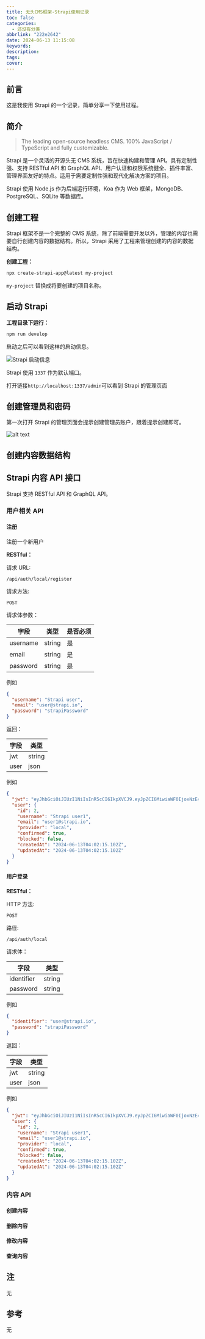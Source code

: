 ```yaml
---
title: 无头CMS框架-Strapi使用记录
toc: false
categories:
  - 还没有分类
abbrlink: "222e2642"
date: 2024-06-13 11:15:08
keywords:
description:
tags:
cover:
---
```


<!--
注释的方法：
在正文需要注释的地方插入下面的代码，根据需要修改编号：
  <sup>[1](#note1)</sup>
在"注"章节插入对应编号的注释内容:
  <div id="note1"></div>
  [1] 这是注的内容
-->

## 前言

这是我使用 Strapi 的一个记录，简单分享一下使用过程。

## 简介

> The leading open-source headless CMS.
> 100% JavaScript / TypeScript and fully customizable.

Strapi 是一个灵活的开源头无 CMS 系统，旨在快速构建和管理 API。具有定制性强、支持 RESTful API 和 GraphQL API、用户认证和权限系统健全、插件丰富、管理界面友好的特点。适用于需要定制性强和现代化解决方案的项目。

Strapi 使用 Node.js 作为后端运行环境，Koa 作为 Web 框架，MongoDB、PostgreSQL、SQLite 等数据库。

<!-- more -->

## 创建工程

Strapi 框架不是一个完整的 CMS 系统，除了前端需要开发以外，管理的内容也需要自行创建内容的数据结构。所以，Strapi 采用了工程来管理创建的内容的数据结构。

**创建工程：**

```bash
npx create-strapi-app@latest my-project
```

`my-project` 替换成将要创建的项目名称。

## 启动 Strapi

**工程目录下运行：**

```bash
npm run develop
```

启动之后可以看到这样的启动信息。

![Strapi 启动信息](无头CMS框架-Strapi使用记录/image.png)

Strapi 使用 `1337` 作为默认端口。

打开链接`http://localhost:1337/admin`可以看到 Strapi 的管理页面

## 创建管理员和密码

第一次打开 Strapi 的管理页面会提示创建管理员账户，跟着提示创建即可。

![alt text](无头CMS框架-Strapi使用记录/login-page-sso.png)

## 创建内容数据结构

## Strapi 内容 API 接口

Strapi 支持 RESTful API 和 GraphQL API。

### 用户相关 API

#### 注册

注册一个新用户

**RESTful：**

请求 URL:

`/api/auth/local/register`

请求方法:

`POST`

请求体参数：

| 字段     | 类型   | 是否必须 |
| -------- | ------ | -------- |
| username | string | 是       |
| email    | string | 是       |
| password | string | 是       |

例如

```json
{
  "username": "Strapi user",
  "email": "user@strapi.io",
  "password": "strapiPassword"
}
```

返回：

| 字段 | 类型   |
| ---- | ------ |
| jwt  | string |
| user | json   |

例如

```json
{
  "jwt": "eyJhbGciOiJIUzI1NiIsInR5cCI6IkpXVCJ9.eyJpZCI6MiwiaWF0IjoxNzE4MjUxMzM1LCJleHAiOjE3MjA4NDMzMzV9.Bz2N3aSinVeDAareKCeNb71EV5nDg5pOCEDFtElkrgA",
  "user": {
    "id": 2,
    "username": "Strapi user1",
    "email": "user1@strapi.io",
    "provider": "local",
    "confirmed": true,
    "blocked": false,
    "createdAt": "2024-06-13T04:02:15.102Z",
    "updatedAt": "2024-06-13T04:02:15.102Z"
  }
}
```

#### 用户登录

**RESTful：**

HTTP 方法:

`POST`

路径:

`/api/auth/local`

请求体：

| 字段       | 类型   |
| ---------- | ------ |
| identifier | string |
| password   | string |

例如

```json
{
  "identifier": "user@strapi.io",
  "password": "strapiPassword"
}
```

返回：

| 字段 | 类型   |
| ---- | ------ |
| jwt  | string |
| user | json   |

例如

```json
{
  "jwt": "eyJhbGciOiJIUzI1NiIsInR5cCI6IkpXVCJ9.eyJpZCI6MiwiaWF0IjoxNzE4MjUxMzM1LCJleHAiOjE3MjA4NDMzMzV9.Bz2N3aSinVeDAareKCeNb71EV5nDg5pOCEDFtElkrgA",
  "user": {
    "id": 2,
    "username": "Strapi user1",
    "email": "user1@strapi.io",
    "provider": "local",
    "confirmed": true,
    "blocked": false,
    "createdAt": "2024-06-13T04:02:15.102Z",
    "updatedAt": "2024-06-13T04:02:15.102Z"
  }
}
```

### 内容 API

#### 创建内容

#### 删除内容

#### 修改内容

#### 查询内容

## 注

无

## 参考

无

```

```
